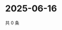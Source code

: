 # 2025-06-16

共 0 条

<!-- BEGIN ZHIHUVIDEO -->
<!-- 最后更新时间 Mon Jun 16 2025 06:10:33 GMT+0800 (China Standard Time) -->

<!-- END ZHIHUVIDEO -->
